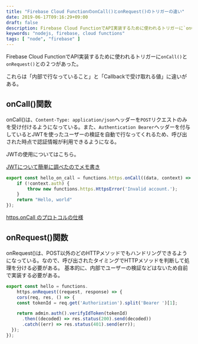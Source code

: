 ```yaml
---
title: "Firebase Cloud FunctionのonCall()とonRequest()のトリガーの違い"
date: 2019-06-17T09:16:29+09:00
draft: false
description: Firebase Cloud FunctionでAPI実装するために使われるトリガーに`onCall()`と`onRequest()`との２つがあったのでそれtについてのメモ。
keywords: "nodejs, firebase, cloud functions"
tags: [ "node", "firebase" ]
---
```


Firebase Cloud FunctionでAPI実装するために使われるトリガーに`onCall()`と`onRequest()`との２つがあった。

これらは「内部で行なっていること」と「Callbackで受け取れる値」に違いがある。


## onCall()関数
onCall()は、`Content-Type: application/json`ヘッダーを`POST`リクエストのみを受け付けるようになっている。また、`Authentication Bearer`ヘッダーを付与しているとJWTを使ったユーザーの検証を自動で行なってくれるため、呼び出された時点で認証情報が利用できるようになる。

JWTの使用についてはこちら。

[JWTについて簡単に調べたのでメモ書き](https://www.techree.net/posts/about-jwt-token/)

```javascript
export const hello_on_call = functions.https.onCall((data, context) => {
    if (!context.auth) {
        throw new functions.https.HttpsError('Invalid account.');
    }
    return "Hello, world"
});
```

[https.onCall のプロトコルの仕様](https://firebase.google.com/docs/functions/callable-reference?hl=ja)

## onRequest()関数
onRequest()は、POST以外のどのHTTPメソッドでもハンドリングできるようになっている。なので、呼び出されたタイミングでHTTPメソッドを判断して処理を分ける必要がある。
基本的に、内部でユーザーの検証などはないため自前で実装する必要がある。

```js
export const hello = functions.
    https.onRequest((request, response) => {
    cors(req, res, () => {
    const tokenId = req.get('Authorization').split('Bearer ')[1];

    return admin.auth().verifyIdToken(tokenId)
      .then((decoded) => res.status(200).send(decoded))
      .catch((err) => res.status(401).send(err));
  });
});
```

